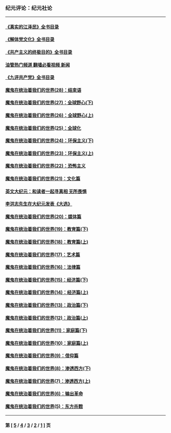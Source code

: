 ### 纪元评论：纪元社论
---
#### [《真实的江泽民》全书目录](../../pages/nsc422/n13721399.md?12030330) 
#### [《解体党文化》全书目录](../../pages/nsc422/n13721157.md?12030330) 
#### [《共产主义的终极目的》全书目录](../../pages/nsc422/n13721048.md?12030330) 
#### [油管热门频道 翻墙必看视频 新闻](ok?12030330)
#### [《九评共产党》全书目录](../../pages/nsc422/n13708085.md?12030330) 
#### [魔鬼在统治着我们的世界(28)：结束语](../../pages/nsc422/n10936246.md?12030330) 
#### [魔鬼在统治着我们的世界(27)：全球野心(下)](../../pages/nsc422/n10928319.md?12030330) 
#### [魔鬼在统治着我们的世界(26)：全球野心(上)](../../pages/nsc422/n10900318.md?12030330) 
#### [魔鬼在统治着我们的世界(25)：全球化](../../pages/nsc422/n10788205.md?12030330) 
#### [魔鬼在统治着我们的世界(24)：环保主义(下)](../../pages/nsc422/n10695307.md?12030330) 
#### [魔鬼在统治着我们的世界(23)：环保主义(上)](../../pages/nsc422/n10688613.md?12030330) 
#### [魔鬼在统治着我们的世界(22)：恐怖主义](../../pages/nsc422/n10614727.md?12030330) 
#### [魔鬼在统治着我们的世界(21)：文化篇](../../pages/nsc422/n10597706.md?12030330) 
#### [英文大纪元：和读者一起寻真相 无所畏惧](../../pages/nsc422/n12542027.md?12030330) 
#### [李洪志先生在大纪元发表《大选》](../../pages/nsc422/n12534746.md?12030330) 
#### [魔鬼在统治着我们的世界(20)：媒体篇](../../pages/nsc422/n10586579.md?12030330) 
#### [魔鬼在统治着我们的世界(19)：教育篇(下)](../../pages/nsc422/n10564808.md?12030330) 
#### [魔鬼在统治着我们的世界(18)：教育篇(上)](../../pages/nsc422/n10526970.md?12030330) 
#### [魔鬼在统治着我们的世界(17)：艺术篇](../../pages/nsc422/n10499093.md?12030330) 
#### [魔鬼在统治着我们的世界(16)：法律篇](../../pages/nsc422/n10485969.md?12030330) 
#### [魔鬼在统治着我们的世界(15)：经济篇(下)](../../pages/nsc422/n10469975.md?12030330) 
#### [魔鬼在统治着我们的世界(14)：经济篇(上)](../../pages/nsc422/n10457370.md?12030330) 
#### [魔鬼在统治着我们的世界(13)：政治篇(下)](../../pages/nsc422/n10448270.md?12030330) 
#### [魔鬼在统治着我们的世界(12)：政治篇(上)](../../pages/nsc422/n10444576.md?12030330) 
#### [魔鬼在统治着我们的世界(11)：家庭篇(下)](../../pages/nsc422/n10440961.md?12030330) 
#### [魔鬼在统治着我们的世界(10)：家庭篇(上)](../../pages/nsc422/n10435448.md?12030330) 
#### [魔鬼在统治着我们的世界(9)：信仰篇](../../pages/nsc422/n10432159.md?12030330) 
#### [魔鬼在统治着我们的世界(8)：渗透西方(下)](../../pages/nsc422/n10429603.md?12030330) 
#### [魔鬼在统治着我们的世界(7)：渗透西方(上)](../../pages/nsc422/n10426013.md?12030330) 
#### [魔鬼在统治着我们的世界(6)：输出革命](../../pages/nsc422/n10421536.md?12030330) 
#### [魔鬼在统治着我们的世界(5)：东方杀戮](../../pages/nsc422/n10417707.md?12030330) 

---
#### 第 [ [5](./5.md?12030330) / [4](./4.md?12030330) / [3](./3.md?12030330) / [2](./2.md?12030330) / [1](./1.md?12030330) ] 页
